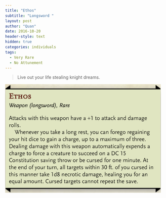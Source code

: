 ```yaml
---
title: "Ethos"
subtitle: "Longsword "
layout: post
author: "Quan"
date: 2016-10-20
header-style: text
hidden: true
categories: individuals
tags:
  - Very Rare
  - No Attunement
---
```


> Live out your life stealing knight dreams.

![My Image](/assets/images/ethos.png "ethos")